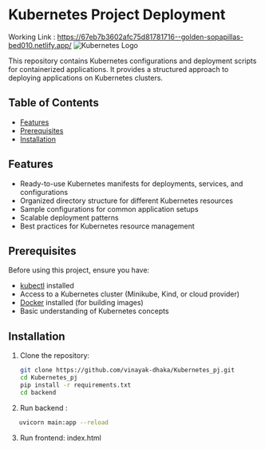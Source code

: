 # Kubernetes Project Deployment
Working Link : https://67eb7b3602afc75d81781716--golden-sopapillas-bed010.netlify.app/
![Kubernetes Logo](https://upload.wikimedia.org/wikipedia/commons/3/39/Kubernetes_logo_without_workmark.svg)

This repository contains Kubernetes configurations and deployment scripts for containerized applications. It provides a structured approach to deploying applications on Kubernetes clusters.

## Table of Contents
- [Features](#features)
- [Prerequisites](#prerequisites)
- [Installation](#installation)


## Features

- Ready-to-use Kubernetes manifests for deployments, services, and configurations
- Organized directory structure for different Kubernetes resources
- Sample configurations for common application setups
- Scalable deployment patterns
- Best practices for Kubernetes resource management

## Prerequisites

Before using this project, ensure you have:

- [kubectl](https://kubernetes.io/docs/tasks/tools/) installed
- Access to a Kubernetes cluster (Minikube, Kind, or cloud provider)
- [Docker](https://docs.docker.com/get-docker/) installed (for building images)
- Basic understanding of Kubernetes concepts

## Installation

1. Clone the repository:
   ```bash
   git clone https://github.com/vinayak-dhaka/Kubernetes_pj.git
   cd Kubernetes_pj
   pip install -r requirements.txt
   cd backend
2. Run backend :
```bash
   uvicorn main:app --reload
```
3. Run frontend:
   index.html
